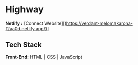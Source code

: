 





# Highway

**Netlify :**  [Connect Website][(https://verdant-melomakarona-f2aa0d.netlify.app/)]
## Tech Stack

**Front-End:** HTML | CSS | JavaScript







